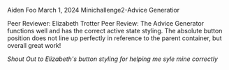 Aiden Foo
March 1, 2024
Minichallenge2-Advice Generatior

Peer Reviewer: Elizabeth Trotter
Peer Review: The Advice Generator functions well and has the correct active state styling. The absolute button position does not line up perfectly in reference to the parent container, but overall great work!


_Shout Out to Elizabeth's button styling for helping me syle mine correctly_
